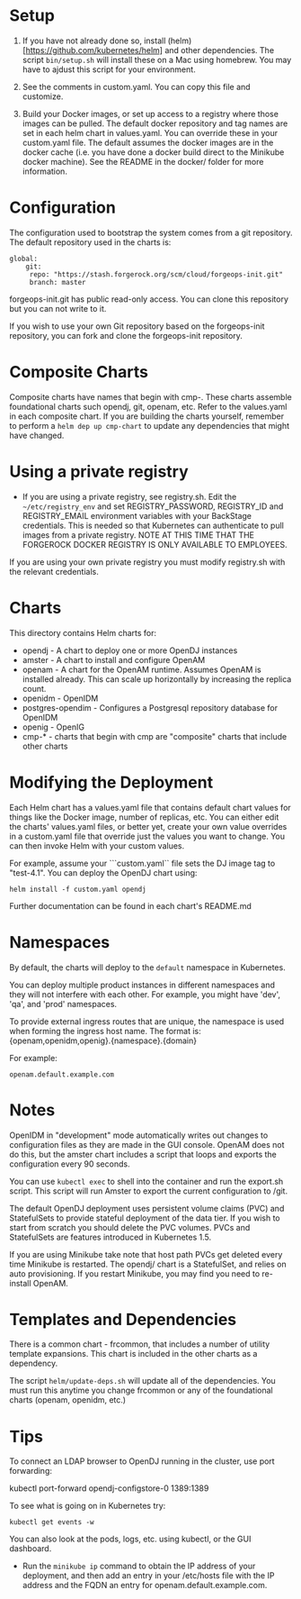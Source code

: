 # Setup 

1) If you have not already done so, install (helm)[https://github.com/kubernetes/helm] and other dependencies. The script `bin/setup.sh` will install these on a Mac using homebrew. You may have to ajdust this script for your environment.

2) See the comments in custom.yaml. You can copy this file and customize.

3) Build your Docker images, or set up access to a registry where those images can be pulled. 
The default docker repository and tag names are set in each helm chart in values.yaml. You can 
override these in your custom.yaml file.  The default assumes the docker images are in the docker cache 
(i.e. you have done a docker build direct to the Minikube docker machine). See the
 README in the docker/ folder for more information.


# Configuration

The configuration used to bootstrap the system comes from a git repository. 
The default repository used in the charts is:

```
global:
    git:
     repo: "https://stash.forgerock.org/scm/cloud/forgeops-init.git"
     branch: master
```

forgeops-init.git has public read-only access.  You can clone this repository but you can not write to it. 

If you wish to use your own Git repository based on the forgeops-init repository, 
you can fork and clone the forgeops-init repository.

# Composite Charts


Composite charts have names that begin with cmp-. These charts assemble foundational charts such opendj, git, 
 openam, etc. Refer to the values.yaml in each composite chart.  If you are building the
 charts yourself, remember to perform a `helm dep up cmp-chart` to update any dependencies that might have changed.
 
# Using a private registry

* If you are using a private registry, see registry.sh. Edit the `~/etc/registry_env` and set
REGISTRY_PASSWORD, REGISTRY_ID and REGISTRY_EMAIL  environment variables with your BackStage credentials.
This is needed so that Kubernetes can authenticate to pull images from a private registry. 
NOTE AT THIS TIME THAT THE FORGEROCK DOCKER REGISTRY IS ONLY AVAILABLE TO EMPLOYEES.

If you are using your own private registry you must modify registry.sh with the relevant credentials.

# Charts

This directory contains Helm charts for:

* opendj  - A chart to deploy one or more OpenDJ instances
* amster  - A chart to install and configure OpenAM 
* openam - A chart for the OpenAM runtime. Assumes OpenAM is
installed already. This can scale up horizontally by increasing the replica count.
* openidm - OpenIDM
* postgres-opendim - Configures a Postgresql repository database for OpenIDM
* openig -  OpenIG
* cmp-*  - charts that begin with cmp are "composite" charts that include other charts



# Modifying the Deployment

Each Helm chart has a values.yaml file that contains default
chart values for things like the Docker image, number of replicas, etc.
 You can either edit the charts' values.yaml files, or better yet, create
your own value overrides in a custom.yaml file that override just the values you want to
change. You can then invoke Helm with your custom values. 

For example,
assume your ```custom.yaml`` file sets the DJ image tag to "test-4.1".
You can deploy the OpenDJ chart using:

```helm install -f custom.yaml opendj```

Further documentation can be found in each chart's README.md

# Namespaces 

By default, the charts will deploy to the `default` namespace in Kubernetes. 

You can deploy multiple product instances in different namespaces and they will not 
interfere with each other. For example, you might have 'dev', 'qa', and 'prod' namespaces. 

To provide external ingress routes that are unique, the namespace is used when forming the 
ingress host name. The format is:
 {openam,openidm,openig}.{namespace}.{domain} 

 For example:

 `openam.default.example.com`


# Notes

OpenIDM in "development" mode automatically writes out changes to configuration files as they are made in the GUI 
console. OpenAM does not do this, but the amster chart includes a script that loops and exports
the configuration every 90 seconds. 

You can use `kubectl exec` to 
shell into the container and run the export.sh script. This script will run Amster to export the 
current configuration to /git.  


The default OpenDJ deployment uses persistent volume claims (PVC) and
StatefulSets to provide stateful deployment of the data tier. If you
wish to start from scratch you should delete the PVC volumes.
PVCs and StatefulSets are features introduced in Kubernetes 1.5. 

If you are using Minikube take note that host path PVCs get deleted
every time Minikube is restarted.  The opendj/ chart is a StatefulSet,
and relies on auto provisioning.  If you restart Minikube, you may find you
need to re-install OpenAM.

# Templates and Dependencies

There is a common chart - frcommon, that includes a number of utility template expansions. This
chart is included in the other charts as a dependency.

The script `helm/update-deps.sh` will update all of the dependencies. You must run this anytime you change 
frcommon or any of the foundational charts (openam, openidm, etc.)

# Tips

To connect an LDAP browser to OpenDJ running in the cluster, use
port forwarding:

kubectl port-forward opendj-configstore-0 1389:1389


To see what is going on in Kubernetes try:

`kubectl get events -w`

You can also look at the pods, logs, etc. using kubectl, or the GUI dashboard.

* Run the `minikube ip` command to obtain the IP address of your deployment, and then add an entry in your /etc/hosts file with the IP address and the FQDN an entry for openam.default.example.com.

